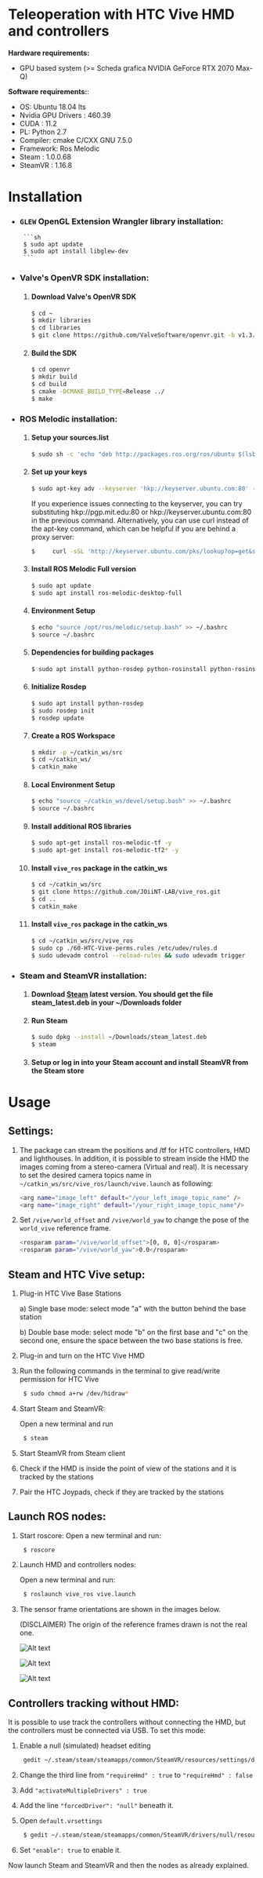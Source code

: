 # Teleoperation with HTC Vive HMD and controllers

**Hardware requirements:**
- GPU based system (>= Scheda grafica NVIDIA GeForce RTX 2070 Max-Q)

**Software requirements:**:

- OS: Ubuntu 18.04 lts
- Nvidia GPU Drivers : 460.39
- CUDA : 11.2  
- PL: Python 2.7
- Compiler: cmake C/CXX GNU 7.5.0
- Framework: Ros Melodic   
- Steam : 1.0.0.68
- SteamVR : 1.16.8 

# Installation
- ### `GLEW` OpenGL Extension Wrangler library installation:
       ```sh
       $ sudo apt update
       $ sudo apt install libglew-dev
       ```
       
- ### Valve's OpenVR SDK installation:

    1. #### Download Valve's OpenVR SDK
       ```bash
       $ cd ~
       $ mkdir libraries
       $ cd libraries
       $ git clone https://github.com/ValveSoftware/openvr.git -b v1.3.22 
       ```
    2. #### Build the SDK
       ```sh
       $ cd openvr
       $ mkdir build
       $ cd build
       $ cmake -DCMAKE_BUILD_TYPE=Release ../
       $ make
       ```
  
- ### ROS Melodic installation:
    1. #### Setup your sources.list
       ```sh
       $ sudo sh -c 'echo "deb http://packages.ros.org/ros/ubuntu $(lsb_release -sc) main" > /etc/apt/sources.list.d/ros-latest.list'
       ```
    2. #### Set up your keys
       ```sh
       $ sudo apt-key adv --keyserver 'hkp://keyserver.ubuntu.com:80' --recv-key C1CF6E31E6BADE8868B172B4F42ED6FBAB17C654
       ```
       If you experience issues connecting to the keyserver, you can try substituting hkp://pgp.mit.edu:80 or hkp://keyserver.ubuntu.com:80 in the previous command.
       Alternatively, you can use curl instead of the apt-key command, which can be helpful if you are behind a proxy server: 
       ```sh
       $     curl -sSL 'http://keyserver.ubuntu.com/pks/lookup?op=get&search=0xC1CF6E31E6BADE8868B172B4F42ED6FBAB17C654' | sudo apt-key add -
       ```
    3. #### Install ROS Melodic Full version
       ```sh
       $ sudo apt update
       $ sudo apt install ros-melodic-desktop-full
       ```
    4. #### Environment Setup
       ```sh
       $ echo "source /opt/ros/melodic/setup.bash" >> ~/.bashrc
       $ source ~/.bashrc
       ```
    5. #### Dependencies for building packages
       ```sh
       $ sudo apt install python-rosdep python-rosinstall python-rosinstall-generator python-wstool build-essential
       ```
    6. #### Initialize Rosdep
       ```sh
       $ sudo apt install python-rosdep
       $ sudo rosdep init
       $ rosdep update
       ```
    7. #### Create a ROS Workspace
       ```sh
       $ mkdir -p ~/catkin_ws/src
       $ cd ~/catkin_ws/
       $ catkin_make 
       ```
    8. #### Local Environment Setup
       ```sh
       $ echo "source ~/catkin_ws/devel/setup.bash" >> ~/.bashrc
       $ source ~/.bashrc
       ```
    9. #### Install additional ROS libraries
       ```sh 
       $ sudo apt-get install ros-melodic-tf -y
       $ sudo apt-get install ros-melodic-tf2* -y
       ``` 
    9. #### Install `vive_ros` package in the catkin_ws
       ```sh 
       $ cd ~/catkin_ws/src
       $ git clone https://github.com/JOiiNT-LAB/vive_ros.git
       $ cd ..
       $ catkin_make
       ```
    9. #### Install `vive_ros` package in the catkin_ws
       ```sh 
       $ cd ~/catkin_ws/src/vive_ros
       $ sudo cp ./60-HTC-Vive-perms.rules /etc/udev/rules.d
       $ sudo udevadm control --reload-rules && sudo udevadm trigger
       ```               
- ### Steam and SteamVR installation:
    1. #### Download [Steam](https://store.steampowered.com) latest version. You should get the file steam_latest.deb in your ~/Downloads folder
    2. #### Run Steam 
       ```sh
       $ sudo dpkg --install ~/Downloads/steam_latest.deb
       $ steam
       ```
    3. #### Setup or log in into your Steam account and install SteamVR from the Steam store

# Usage

## Settings:

1.  The package can stream the positions and /tf for HTC controllers, HMD and lighthouses. In addition,
    it is possible to stream inside the HMD the images coming from a stereo-camera (Virtual and real).
    It is necessary to set the desired camera topics name in ```~/catkin_ws/src/vive_ros/launch/vive.launch``` as following:

    ```sh
    <arg name="image_left" default="/your_left_image_topic_name" />
    <arg name="image_right" default="/your_right_image_topic_name"/>
    ```

2. Set `/vive/world_offset` and `/vive/world_yaw` to change the pose of the `world_vive` reference frame.
    
    ```sh
    <rosparam param="/vive/world_offset">[0, 0, 0]</rosparam>
    <rosparam param="/vive/world_yaw">0.0</rosparam>
    ```

## Steam and HTC Vive setup:

1. Plug-in HTC Vive Base Stations
    
    a) Single base mode: select mode "a" with the button behind the base station

    b) Double base mode: select mode "b" on the first base and "c" on the second one, ensure the space between the two base stations
       is free.

2. Plug-in and turn on the HTC Vive HMD

3. Run the following commands in the terminal to give read/write permission for HTC Vive 
   ```sh
    $ sudo chmod a+rw /dev/hidraw*
   ```
4. Start Steam and SteamVR:
   
   Open a new terminal and run
   
   ```sh
    $ steam
   ```
   
5. Start SteamVR from Steam client

6. Check if the HMD is inside the point of view of the stations and it is tracked by the stations

7. Pair the HTC Joypads, check if they are tracked by the stations

## Launch ROS nodes:

1. Start roscore:
   Open a new terminal and run:
   
   ```sh
    $ roscore
   ```
2. Launch HMD and controllers nodes:
   
   Open a new terminal and run:
   
   ```sh
    $ roslaunch vive_ros vive.launch
   ```
 
4. The sensor frame orientations are shown in the images below.
   
   (DISCLAIMER) The origin of the reference frames drawn is not the real one.

    ![Alt text](images/lighthouse_frame.jpg?raw=true "lighthouse frame")
   
    ![Alt text](images/hmd_frame.jpg?raw=true "lighthouse frame")
   
    ![Alt text](images/controller_frame.jpg?raw=true "lighthouse frame")

## Controllers tracking without HMD:

It is possible to use track the controllers without connecting the HMD, but the controllers must be connected via USB.
To set this mode:

1. Enable a null (simulated) headset editing 
    
   ```sh
    gedit ~/.steam/steam/steamapps/common/SteamVR/resources/settings/default.vrsettings
   ```

2. Change the third line from ```"requireHmd" : true``` to ``` "requireHmd" : false ```

3. Add ```"activateMultipleDrivers" : true```

4. Add the line ```"forcedDriver": "null"``` beneath it.

5. Open ```default.vrsettings```

   ```sh
    $ gedit ~/.steam/steam/steamapps/common/SteamVR/drivers/null/resources/settings/default.vrsettings
   ```

6. Set ```"enable": true``` to enable it.

Now launch Steam and SteamVR and then the nodes as already explained.

